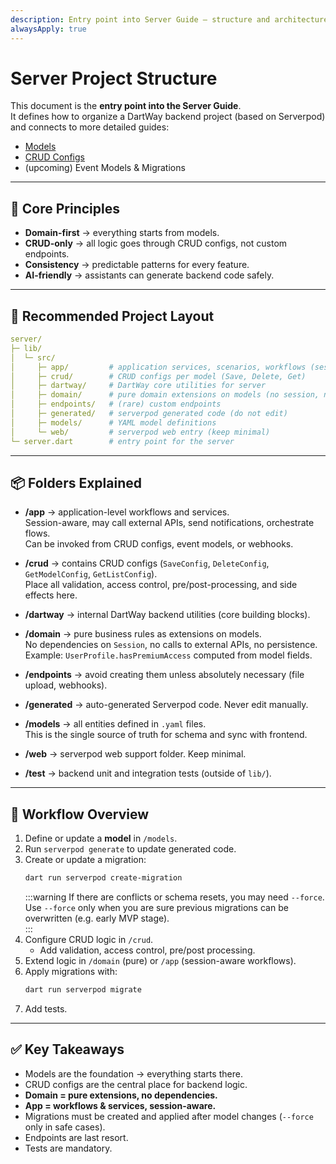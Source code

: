 ```yaml
---
description: Entry point into Server Guide — structure and architecture for DartWay backends
alwaysApply: true
---
```


# Server Project Structure

This document is the **entry point into the Server Guide**.  
It defines how to organize a DartWay backend project (based on Serverpod) and connects to more detailed guides:
- [Models](./models)
- [CRUD Configs](./crud_configs)
- (upcoming) Event Models & Migrations

---

## 🎯 Core Principles

- **Domain-first** → everything starts from models.  
- **CRUD-only** → all logic goes through CRUD configs, not custom endpoints.  
- **Consistency** → predictable patterns for every feature.  
- **AI-friendly** → assistants can generate backend code safely.  

---

## 📂 Recommended Project Layout

```yaml
server/
├─ lib/
│  └─ src/
│     ├─ app/         # application services, scenarios, workflows (session-aware)
│     ├─ crud/        # CRUD configs per model (Save, Delete, Get)
│     ├─ dartway/     # DartWay core utilities for server
│     ├─ domain/      # pure domain extensions on models (no session, no IO)
│     ├─ endpoints/   # (rare) custom endpoints
│     ├─ generated/   # serverpod generated code (do not edit)
│     ├─ models/      # YAML model definitions
│     └─ web/         # serverpod web entry (keep minimal)
└─ server.dart        # entry point for the server
```

---

## 📦 Folders Explained

- **/app** → application-level workflows and services.  
  Session-aware, may call external APIs, send notifications, orchestrate flows.  
  Can be invoked from CRUD configs, event models, or webhooks.  

- **/crud** → contains CRUD configs (`SaveConfig`, `DeleteConfig`, `GetModelConfig`, `GetListConfig`).  
  Place all validation, access control, pre/post-processing, and side effects here.  

- **/dartway** → internal DartWay backend utilities (core building blocks).  

- **/domain** → pure business rules as extensions on models.  
  No dependencies on `Session`, no calls to external APIs, no persistence.  
  Example: `UserProfile.hasPremiumAccess` computed from model fields.  

- **/endpoints** → avoid creating them unless absolutely necessary (file upload, webhooks).  

- **/generated** → auto-generated Serverpod code. Never edit manually.  

- **/models** → all entities defined in `.yaml` files.  
  This is the single source of truth for schema and sync with frontend.  

- **/web** → serverpod web support folder. Keep minimal.  

- **/test** → backend unit and integration tests (outside of `lib/`).  

---

## 🚦 Workflow Overview

1. Define or update a **model** in `/models`.  
2. Run `serverpod generate` to update generated code.  
3. Create or update a migration:  
   ```bash
   dart run serverpod create-migration
   ```
   :::warning
   If there are conflicts or schema resets, you may need `--force`.  
   Use `--force` only when you are sure previous migrations can be overwritten (e.g. early MVP stage).  
   :::
4. Configure CRUD logic in `/crud`.  
   - Add validation, access control, pre/post processing.  
5. Extend logic in `/domain` (pure) or `/app` (session-aware workflows).  
6. Apply migrations with:  
   ```bash
   dart run serverpod migrate
   ```
7. Add tests.  

---

## ✅ Key Takeaways

- Models are the foundation → everything starts there.  
- CRUD configs are the central place for backend logic.  
- **Domain = pure extensions, no dependencies.**  
- **App = workflows & services, session-aware.**  
- Migrations must be created and applied after model changes (`--force` only in safe cases).  
- Endpoints are last resort.  
- Tests are mandatory.  
